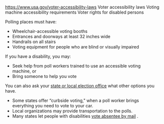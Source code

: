 

https://www.usa.gov/voter-accessibility-laws
Voter accessibility laws
Voting machine accessibility requirements
Voter rights for disabled persons

Polling places must have:

* Wheelchair-accessible voting booths
* Entrances and doorways at least 32 inches wide
* Handrails on all stairs
* Voting equipment for people who are blind or visually impaired

If you have a disability, you may:

* Seek help from poll workers trained to use an accessible voting machine, or
* Bring someone to help you vote

You can also ask your
[state or local election office](https://www.usa.gov/state-election-office)
what other options you have.

* Some states offer “curbside voting," when a poll worker brings everything you need to vote to your car.
* Local organizations may provide transportation to the polls.
* Many states let people with disabilities
  [vote absentee by mail](https://www.usa.gov/absentee-voting)
  .
